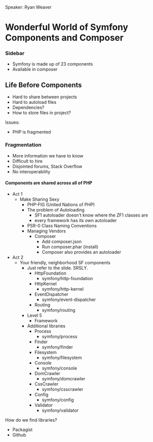 Speaker: Ryan Weaver

# Wonderful World of Symfony Components and Composer

### Sidebar
- Symfony is made up of 23 components
- Available in composer

## Life Before Components
- Hard to share between projects
- Hard to autoload files
- Dependencies?
- How to store files in project?

Issues:
- PHP is fragmented

### Fragmentation
- More information we have to know
- Difficult to hire
- Disjointed forums, Stack Overflow
- No interoperability

#### Components are shared across all of PHP

- Act 1
  - Make Sharing Sexy
    - PHP-FIG (United Nations of PHP)
    - The problem of Autoloading
      - SF1 autoloader doesn't know where the ZF1 classes are
      - every framework has its own autoloader
    - PSR-0 Class Naming Conventions
  	- Managing Vendors
  	  - Composer
  	    - Add composer.json
  	    - Run composer.phar (install)
  	    - Composer also provides an autoloader
- Act 2
  - Your friendly, neighborhood SF components
    - Just refer to the slide. SRSLY.
      - HttpFoundation
        - symfony/http-foundation
      - HttpKernel
        - symfony/http-kernel
      - EventDispatcher
        - symfony/event-dispatcher
      - Routing
        - symfony/routing
    - Level 5
      - Framework
    - Additional libraries
      - Process
        - symfony/process
      - Finder
        - symfony/finder
      - Filesystem
        - symfony/filesystem
      - Console
        - symfony/console
      - DomCrawler
        - symfony/domcrawler
      - CssCrawler
        - symfony/csscrawler
      - Config
        - symfony/config
      - Validator
        - symfony/validator

How do we find libraries?
- Packagist
- Github